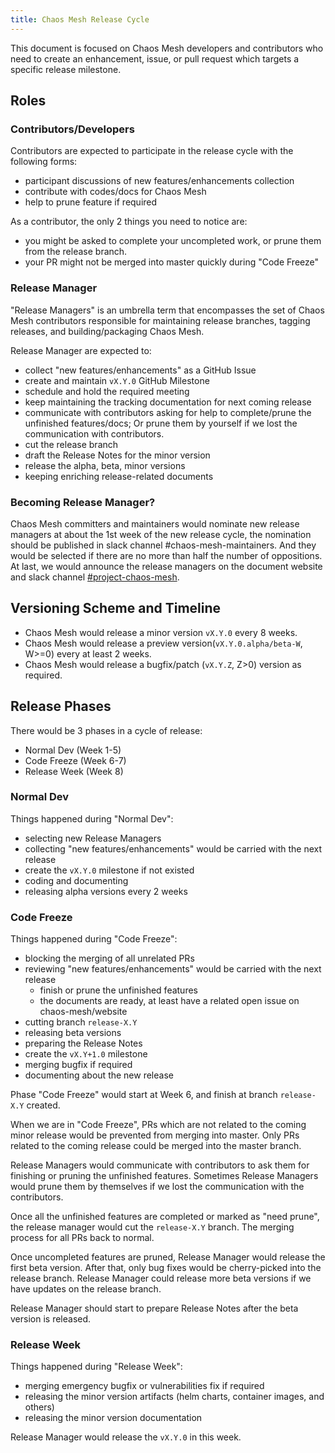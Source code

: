 ```yaml
---
title: Chaos Mesh Release Cycle
---
```


This document is focused on Chaos Mesh developers and contributors who need to create an enhancement, issue, or pull request which targets a specific release milestone.

## Roles

### Contributors/Developers

Contributors are expected to participate in the release cycle with the following forms:

- participant discussions of new features/enhancements collection
- contribute with codes/docs for Chaos Mesh
- help to prune feature if required

As a contributor, the only 2 things you need to notice are:

- you might be asked to complete your uncompleted work, or prune them from the release branch.
- your PR might not be merged into master quickly during "Code Freeze"

### Release Manager

"Release Managers" is an umbrella term that encompasses the set of Chaos Mesh contributors responsible for maintaining release branches, tagging releases, and building/packaging Chaos Mesh.

Release Manager are expected to:

- collect "new features/enhancements" as a GitHub Issue
- create and maintain `vX.Y.0` GitHub Milestone
- schedule and hold the required meeting
- keep maintaining the tracking documentation for next coming release
- communicate with contributors asking for help to complete/prune the unfinished features/docs; Or prune them by yourself if we lost the communication with contributors.
- cut the release branch
- draft the Release Notes for the minor version
- release the alpha, beta, minor versions
- keeping enriching release-related documents

### Becoming Release Manager?

Chaos Mesh committers and maintainers would nominate new release managers at about the 1st week of the new release cycle, the nomination should be published in slack channel #chaos-mesh-maintainers. And they would be selected if there are no more than half the number of oppositions. At last, we would announce the release managers on the document website and slack channel [#project-chaos-mesh](https://cloud-native.slack.com/archives/C0193VAV272).

## Versioning Scheme and Timeline

- Chaos Mesh would release a minor version `vX.Y.0` every 8 weeks.
- Chaos Mesh would release a preview version(`vX.Y.0.alpha/beta-W`, W>=0) every at least 2 weeks.
- Chaos Mesh would release a bugfix/patch (`vX.Y.Z`, Z>0) version as required.

## Release Phases

There would be 3 phases in a cycle of release:

- Normal Dev (Week 1-5)
- Code Freeze (Week 6-7)
- Release Week (Week 8)

### Normal Dev

Things happened during "Normal Dev":

- selecting new Release Managers
- collecting "new features/enhancements" would be carried with the next release
- create the `vX.Y.0` milestone if not existed
- coding and documenting
- releasing alpha versions every 2 weeks

### Code Freeze

Things happened during "Code Freeze":

- blocking the merging of all unrelated PRs
- reviewing "new features/enhancements" would be carried with the next release
  - finish or prune the unfinished features
  - the documents are ready, at least have a related open issue on chaos-mesh/website
- cutting branch `release-X.Y`
- releasing beta versions
- preparing the Release Notes
- create the `vX.Y+1.0` milestone
- merging bugfix if required
- documenting about the new release

Phase "Code Freeze" would start at Week 6, and finish at branch `release-X.Y` created.

When we are in "Code Freeze", PRs which are not related to the coming minor release would be prevented from merging into master. Only PRs related to the coming release could be merged into the master branch.

Release Managers would communicate with contributors to ask them for finishing or pruning the unfinished features. Sometimes Release Managers would prune them by themselves if we lost the communication with the contributors.

Once all the unfinished features are completed or marked as "need prune", the release manager would cut the `release-X.Y` branch. The merging process for all PRs back to normal.

Once uncompleted features are pruned, Release Manager would release the first beta version. After that, only bug fixes would be cherry-picked into the release branch. Release Manager could release more beta versions if we have updates on the release branch.

Release Manager should start to prepare Release Notes after the beta version is released.

### Release Week

Things happened during "Release Week":

- merging emergency bugfix or vulnerabilities fix if required
- releasing the minor version artifacts (helm charts, container images, and others)
- releasing the minor version documentation

Release Manager would release the `vX.Y.0` in this week.

